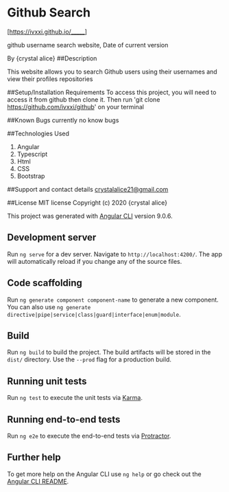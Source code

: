 # Github Search

[https://ivxxi.github.io/_____]

github username search website, Date of current version

By {crystal alice}
##Description

This website allows you to search Github users using their usernames and view their profiles repositories

##Setup/Installation Requirements
To access this project, you will need to access it from github then clone it. Then run 'git clone https://github.com/ivxxi/github' on your terminal


##Known Bugs
currently no know bugs

##Technologies Used
1. Angular
2. Typescript
3. Html
4. CSS
5. Bootstrap


##Support and contact details
crystalalice21@gmail.com

##License
MIT license Copyright (c) 2020 {crystal alice}


This project was generated with [Angular CLI](https://github.com/angular/angular-cli) version 9.0.6.

## Development server

Run `ng serve` for a dev server. Navigate to `http://localhost:4200/`. The app will automatically reload if you change any of the source files.

## Code scaffolding

Run `ng generate component component-name` to generate a new component. You can also use `ng generate directive|pipe|service|class|guard|interface|enum|module`.

## Build

Run `ng build` to build the project. The build artifacts will be stored in the `dist/` directory. Use the `--prod` flag for a production build.

## Running unit tests

Run `ng test` to execute the unit tests via [Karma](https://karma-runner.github.io).

## Running end-to-end tests

Run `ng e2e` to execute the end-to-end tests via [Protractor](http://www.protractortest.org/).

## Further help

To get more help on the Angular CLI use `ng help` or go check out the [Angular CLI README](https://github.com/angular/angular-cli/blob/master/README.md).
